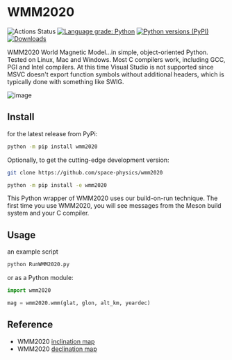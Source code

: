 # WMM2020

![Actions Status](https://github.com/space-physics/wmm2020/workflows/ci/badge.svg)
[![Language grade: Python](https://img.shields.io/lgtm/grade/python/g/space-physics/WMM2020.svg?logo=lgtm&logoWidth=18)](https://lgtm.com/projects/g/space-physics/WMM2020/context:python)
[![Python versions (PyPI)](https://img.shields.io/pypi/pyversions/wmm2020.svg)](https://pypi.python.org/pypi/wmm2020)
[![Downloads](http://pepy.tech/badge/wmm2020)](http://pepy.tech/project/wmm2020)


WMM2020 World Magnetic Model...in simple, object-oriented Python.
Tested on Linux, Mac and Windows.
Most C compilers work, including GCC, PGI and Intel compilers.
At this time Visual Studio is not supported since MSVC doesn't export function symbols without additional headers,
which is typically done with something like SWIG.

![image](tests/incldecl.png)

## Install

for the latest release from PyPi:

```sh
python -m pip install wmm2020
```

Optionally, to get the cutting-edge development version:

```sh
git clone https://github.com/space-physics/wmm2020

python -m pip install -e wmm2020
```

This Python wrapper of WMM2020 uses our build-on-run technique.
The first time you use WMM2020, you will see messages from the Meson build system and your C compiler.


## Usage

an example script

```sh
python RunWMM2020.py
```

or as a Python module:

```python
import wmm2020

mag = wmm2020.wmm(glat, glon, alt_km, yeardec)
```

## Reference

* WMM2020 [inclination map](https://www.ngdc.noaa.gov/geomag/WMM/data/WMM2020/WMM2020_I_MERC.pdf)
* WMM2020 [declination map](https://www.ngdc.noaa.gov/geomag/WMM/data/WMM2020/WMM2020_D_MERC.pdf)
